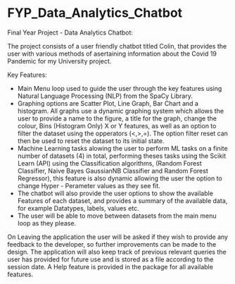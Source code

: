 # FYP_Data_Analytics_Chatbot
Final Year Project - Data Analytics Chatbot:

The project consists of a user friendly chatbot titled Colin, that provides the user with various methods of asertaining information about the 
Covid 19 Pandemic for my University project.

Key Features:
- Main Menu loop used to guide the user through the key features using Natural Language Processing (NLP) from the SpaCy Library.
- Graphing options are Scatter Plot, Line Graph, Bar Chart and a histogram. All graphs use a dynamic graphing system which allows the user
  to provide a name to the figure, a title for the graph, change the colour, Bins (Histogram Only) X or Y features, as well as an option to filter   the dataset using the opperators (<,>,=). The option filter reset can then be used to reset the dataset to its initial state. 
- Machine Learning tasks alowing the user to perform ML tasks on a finite number of datasets (4) in total, performing theses tasks using the
  Scikit Learn (API) using the Classification algorithms,
  (Random Forest Classifier, Naive Bayes GaussianNB Classifier and Random Forest Regressor), this feature is also dynamic allowing the user the     option to change Hyper - Perameter values as they see fit.
- The chatbot will also provide the user options to show the available Features of each dataset, and provides a summary of the available data,
  for example Datatypes, labels, values etc.
- The user will be able to move between datasets from the main menu loop as they please.

On Leaving the application the user will be asked if they wish to provide any feedback to the developer, 
so further improvements can be made to the design.
The application will also keep track of previous relevant queries the user has provided for future use and is stored as a file according to the session date. A Help feature is provided in the package for all available features.

